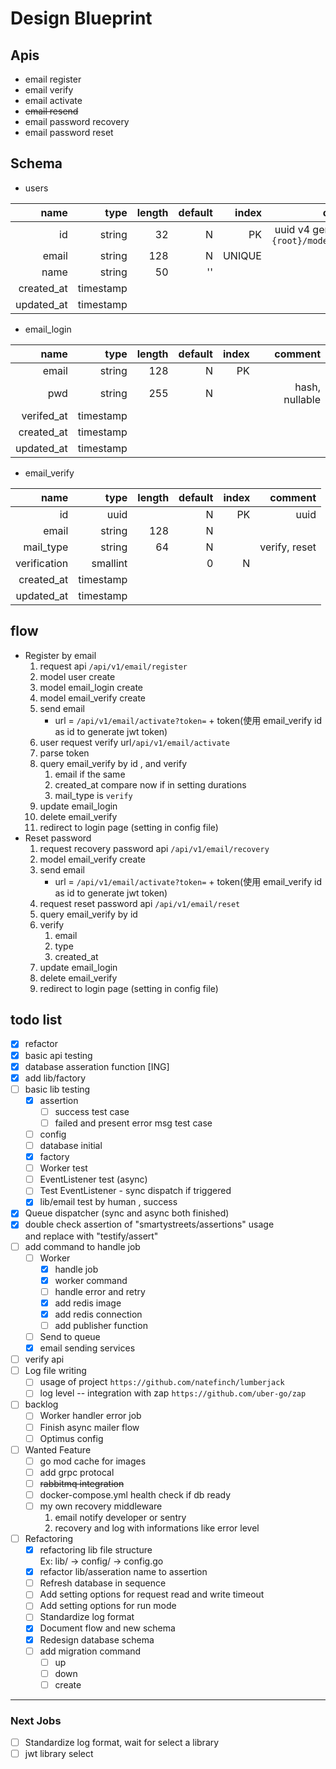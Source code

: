 # Design Blueprint

## Apis

* email register
* email verify
* email activate
* ~~email resend~~
* email password recovery
* email password reset

## Schema

* users

|name|type|length|default|index|comment|
|---:|---:|---:|---:|---:|---:|
|id|string|32|N|PK|uuid v4 generate by `{root}/models/users`|
|email|string|128|N|UNIQUE||
|name|string|50|''|||
|created_at|timestamp|||||
|updated_at|timestamp|||||

* email_login

|name|type|length|default|index|comment|
|---:|---:|---:|---:|---:|---:|
|email|string|128|N|PK||
|pwd|string|255|N||hash, nullable|
|verifed_at|timestamp|||||
|created_at|timestamp|||||
|updated_at|timestamp|||||

* email_verify

|name|type|length|default|index|comment|
|---:|---:|---:|---:|---:|---:|
|id|uuid||N|PK|uuid|
|email|string|128|N|||
|mail_type|string|64|N||verify, reset|
|verification|smallint||0|N||0:未驗證, 1:已驗證|
|created_at|timestamp|||||
|updated_at|timestamp|||||

## flow
* Register by email
    1. request api `/api/v1/email/register`
    2. model user create
    3. model email_login create
    4. model email_verify create
    5. send email
        - url = `/api/v1/email/activate?token=` + token(使用 email_verify id as id to generate jwt token)
    6. user request verify url`/api/v1/email/activate` 
    7. parse token
    8. query email_verify by id , and verify
        1. email if the same 
        2. created_at compare now if in setting durations
        3. mail_type is `verify`
    9. update email_login
    10. delete email_verify
    11. redirect to login page (setting in config file)
* Reset password
    1. request recovery password api `/api/v1/email/recovery`
    2. model email_verify create 
    3. send email
        - url = `/api/v1/email/activate?token=` + token(使用 email_verify id as id to generate jwt token)    
    4. request reset password api `/api/v1/email/reset`
    5. query email_verify by id
    6. verify
        1. email
        2. type
        3. created_at
    7. update email_login
    8. delete email_verify
    9. redirect to login page (setting in config file)

## todo list
* [x] refactor
* [x] basic api testing
* [x] database asseration function [ING] 
* [x] add lib/factory 
* [ ] basic lib testing
    * [x] assertion
        * [ ] success test case
        * [ ] failed and present error msg test case 
    * [ ] config
    * [ ] database initial
    * [x] factory
    * [ ] Worker test
    * [ ] EventListener test (async)
    * [ ] Test EventListener - sync dispatch if triggered
    * [x] lib/email test by human , success
* [x] Queue dispatcher (sync and async both finished)
* [x] double check assertion of "smartystreets/assertions" usage  
    and replace with "testify/assert"
* [ ] add command to handle job
  - [ ] Worker
    - [x] handle job
    - [x] worker command
    - [ ] handle error and retry
    - [x] add redis image
    - [x] add redis connection
    - [ ] add publisher function
  - [ ] Send to queue
  - [x] email sending services
* [ ] verify api
* [ ] Log file writing
  - [ ] usage of project `https://github.com/natefinch/lumberjack`
  - [ ] log level -- integration with zap `https://github.com/uber-go/zap`
* [ ] backlog 
    - [ ] Worker handler error job
    - [ ] Finish async mailer flow
    - [ ] Optimus config 
* [ ] Wanted Feature
    - [ ] go mod cache for images
    - [ ] add grpc protocal
    - [ ] ~~rabbitmq integration~~
    - [ ] docker-compose.yml health check if db ready
    - [ ] my own recovery middleware
        1. email notify developer or sentry
        2. recovery and log with informations like error level 
* [ ] Refactoring
    * [x] refactoring lib file structure  
        Ex: lib/ -> config/ -> config.go
    * [x] refactor lib/asseration name to assertion
    * [ ] Refresh database in sequence
    * [ ] Add setting options for request read and write timeout
    * [ ] Add setting options for run mode
    * [ ] Standardize log format
    * [x] Document flow and new schema
    * [x] Redesign database schema
    * [ ] add migration command
        - [ ] up
        - [ ] down
        - [ ] create
    
---
### Next Jobs
* [ ] Standardize log format, wait for select a library
* [ ] jwt library select 
